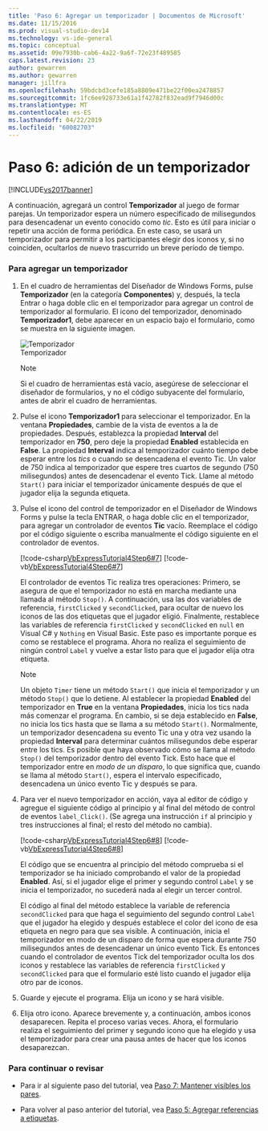 ```yaml
---
title: 'Paso 6: Agregar un temporizador | Documentos de Microsoft'
ms.date: 11/15/2016
ms.prod: visual-studio-dev14
ms.technology: vs-ide-general
ms.topic: conceptual
ms.assetid: 09e7930b-cab6-4a22-9a6f-72e23f489585
caps.latest.revision: 23
author: gewarren
ms.author: gewarren
manager: jillfra
ms.openlocfilehash: 59bdcbd3cefe185a8809e471be22f00ea2478857
ms.sourcegitcommit: 1fc6ee928733e61a1f42782f832ead9f7946d00c
ms.translationtype: MT
ms.contentlocale: es-ES
ms.lasthandoff: 04/22/2019
ms.locfileid: "60082703"
---
```

# <a name="step-6-add-a-timer"></a>Paso 6: adición de un temporizador
[!INCLUDE[vs2017banner](../includes/vs2017banner.md)]

A continuación, agregará un control **Temporizador** al juego de formar parejas. Un temporizador espera un número especificado de milisegundos para desencadenar un evento conocido como *tic*. Esto es útil para iniciar o repetir una acción de forma periódica. En este caso, se usará un temporizador para permitir a los participantes elegir dos iconos y, si no coinciden, ocultarlos de nuevo trascurrido un breve período de tiempo.  
  
### <a name="to-add-a-timer"></a>Para agregar un temporizador  
  
1. En el cuadro de herramientas del Diseñador de Windows Forms, pulse **Temporizador** (en la categoría **Componentes**) y, después, la tecla Entrar o haga doble clic en el temporizador para agregar un control de temporizador al formulario. El icono del temporizador, denominado **Temporizador1**, debe aparecer en un espacio bajo el formulario, como se muestra en la siguiente imagen.  
  
     ![Temporizador](../ide/media/express-timer.png "Express_Timer")  
Temporizador  
  
    > [!NOTE]
    >  Si el cuadro de herramientas está vacío, asegúrese de seleccionar el diseñador de formularios, y no el código subyacente del formulario, antes de abrir el cuadro de herramientas.  
  
2. Pulse el icono **Temporizador1** para seleccionar el temporizador. En la ventana **Propiedades**, cambie de la vista de eventos a la de propiedades. Después, establezca la propiedad **Interval** del temporizador en **750**, pero deje la propiedad **Enabled** establecida en **False**. La propiedad **Interval** indica al temporizador cuánto tiempo debe esperar entre los *tics* o cuando se desencadena el evento Tic. Un valor de 750 indica al temporizador que espere tres cuartos de segundo (750 milisegundos) antes de desencadenar el evento Tick. Llame al método `Start()` para iniciar el temporizador únicamente después de que el jugador elija la segunda etiqueta.  
  
3. Pulse el icono del control de temporizador en el Diseñador de Windows Forms y pulse la tecla ENTRAR, o haga doble clic en el temporizador, para agregar un controlador de eventos **Tic** vacío. Reemplace el código por el código siguiente o escriba manualmente el código siguiente en el controlador de eventos.  
  
     [!code-csharp[VbExpressTutorial4Step6#7](../snippets/csharp/VS_Snippets_VBCSharp/vbexpresstutorial4step6/cs/form1.cs#7)]
     [!code-vb[VbExpressTutorial4Step6#7](../snippets/visualbasic/VS_Snippets_VBCSharp/vbexpresstutorial4step6/vb/form1.vb#7)]  
  
     El controlador de eventos Tic realiza tres operaciones: Primero, se asegura de que el temporizador no está en marcha mediante una llamada al método `Stop()`. A continuación, usa las dos variables de referencia, `firstClicked` y `secondClicked`, para ocultar de nuevo los iconos de las dos etiquetas que el jugador eligió. Finalmente, restablece las variables de referencia `firstClicked` y `secondClicked` en `null` en Visual C# y `Nothing` en Visual Basic. Este paso es importante porque es como se restablece el programa. Ahora no realiza el seguimiento de ningún control `Label` y vuelve a estar listo para que el jugador elija otra etiqueta.  
  
    > [!NOTE]
    >  Un objeto `Timer` tiene un método `Start()` que inicia el temporizador y un método `Stop()` que lo detiene. Al establecer la propiedad **Enabled** del temporizador en **True** en la ventana **Propiedades**, inicia los tics nada más comenzar el programa. En cambio, si se deja establecido en **False**, no inicia los tics hasta que se llama a su método `Start()`. Normalmente, un temporizador desencadena su evento Tic una y otra vez usando la propiedad **Interval** para determinar cuántos milisegundos debe esperar entre los tics. Es posible que haya observado cómo se llama al método `Stop()` del temporizador dentro del evento Tick. Esto hace que el temporizador entre en *modo de un disparo*, lo que significa que, cuando se llama al método `Start()`, espera el intervalo especificado, desencadena un único evento Tic y después se para.  
  
4. Para ver el nuevo temporizador en acción, vaya al editor de código y agregue el siguiente código al principio y al final del método de control de eventos `label_Click()`. (Se agrega una instrucción `if` al principio y tres instrucciones al final; el resto del método no cambia).  
  
     [!code-csharp[VbExpressTutorial4Step6#8](../snippets/csharp/VS_Snippets_VBCSharp/vbexpresstutorial4step6/cs/form1.cs#8)]
     [!code-vb[VbExpressTutorial4Step6#8](../snippets/visualbasic/VS_Snippets_VBCSharp/vbexpresstutorial4step6/vb/form1.vb#8)]  
  
     El código que se encuentra al principio del método comprueba si el temporizador se ha iniciado comprobando el valor de la propiedad **Enabled**. Así, si el jugador elige el primer y segundo control `Label` y se inicia el temporizador, no sucederá nada al elegir un tercer control.  
  
     El código al final del método establece la variable de referencia `secondClicked` para que haga el seguimiento del segundo control `Label` que el jugador ha elegido y después establece el color del icono de esa etiqueta en negro para que sea visible. A continuación, inicia el temporizador en modo de un disparo de forma que espera durante 750 milisegundos antes de desencadenar un único evento Tick. Es entonces cuando el controlador de eventos Tick del temporizador oculta los dos iconos y restablece las variables de referencia `firstClicked` y `secondClicked` para que el formulario esté listo cuando el jugador elija otro par de iconos.  
  
5. Guarde y ejecute el programa. Elija un icono y se hará visible.  
  
6. Elija otro icono. Aparece brevemente y, a continuación, ambos iconos desaparecen. Repita el proceso varias veces. Ahora, el formulario realiza el seguimiento del primer y segundo icono que ha elegido y usa el temporizador para crear una pausa antes de hacer que los iconos desaparezcan.  
  
### <a name="to-continue-or-review"></a>Para continuar o revisar  
  
- Para ir al siguiente paso del tutorial, vea [Paso 7: Mantener visibles los pares](../ide/step-7-keep-pairs-visible.md).  
  
- Para volver al paso anterior del tutorial, vea [Paso 5: Agregar referencias a etiquetas](../ide/step-5-add-label-references.md).
